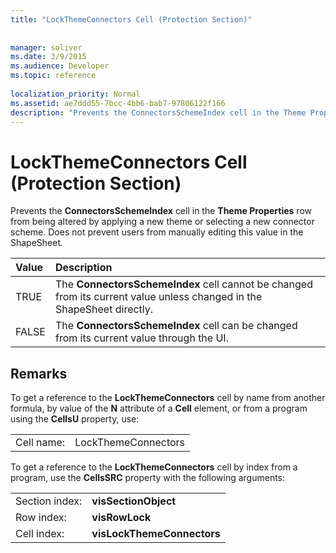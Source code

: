 ```yaml
---
title: "LockThemeConnectors Cell (Protection Section)"
 
 
manager: soliver
ms.date: 3/9/2015
ms.audience: Developer
ms.topic: reference
 
localization_priority: Normal
ms.assetid: ae7ddd55-7bcc-4bb6-bab7-97806122f166
description: "Prevents the ConnectorsSchemeIndex cell in the Theme Properties row from being altered by applying a new theme or selecting a new connector scheme. Does not prevent users from manually editing this value in the ShapeSheet."
---
```


# LockThemeConnectors Cell (Protection Section)

Prevents the **ConnectorsSchemeIndex** cell in the **Theme Properties** row from being altered by applying a new theme or selecting a new connector scheme. Does not prevent users from manually editing this value in the ShapeSheet. 
  
|**Value**|**Description**|
|:-----|:-----|
|TRUE  <br/> |The **ConnectorsSchemeIndex** cell cannot be changed from its current value unless changed in the ShapeSheet directly.  <br/> |
|FALSE  <br/> |The **ConnectorsSchemeIndex** cell can be changed from its current value through the UI.  <br/> |
   
## Remarks

To get a reference to the **LockThemeConnectors** cell by name from another formula, by value of the **N** attribute of a **Cell** element, or from a program using the **CellsU** property, use: 
  
|||
|:-----|:-----|
| Cell name:  <br/> | LockThemeConnectors  <br/> |
   
To get a reference to the **LockThemeConnectors** cell by index from a program, use the **CellsSRC** property with the following arguments: 
  
|||
|:-----|:-----|
| Section index:  <br/> |**visSectionObject** <br/> |
| Row index:  <br/> |**visRowLock** <br/> |
| Cell index:  <br/> |**visLockThemeConnectors** <br/> |
   


